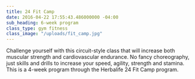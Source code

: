 ```yaml
---
title: 24 Fit Camp
date: 2016-04-22 17:55:43.486000000 -04:00
sub_heading: 6-week program
class_type: gym fitness
class_image: "/uploads/fit_camp.jpg"
---
```


Challenge yourself with this circuit-style class that will increase both muscular strength and cardiovascular endurance. No fancy choreography, just skills and drills to increase your speed, agility, strength and stamina. This is a 4-week program through the Herbalife 24 Fit Camp program.
